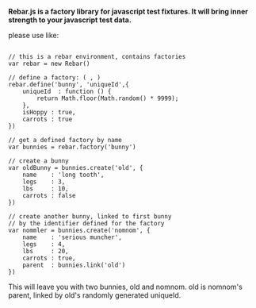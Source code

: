 <b>Rebar.js is a factory library for javascript test fixtures. It will bring inner strength to your javascript test data.</b>

please use like:

<pre><code>
// this is a rebar environment, contains factories
var rebar = new Rebar()

// define a factory: (<name> , <identifier field>)
rebar.define('bunny', 'uniqueId',{
	uniqueId  : function () {
		return Math.floor(Math.random() * 9999);
	},
	isHoppy : true,
	carrots : true
})

// get a defined factory by name
var bunnies = rebar.factory('bunny')

// create a bunny
var oldBunny = bunnies.create('old', {
	name    : 'long tooth',
	legs    : 3,
	lbs     : 10,
	carrots : false
})

// create another bunny, linked to first bunny
// by the identifier defined for the factory
var nommler = bunnies.create('nomnom', {
	name    : 'serious muncher',
	legs    : 4,
	lbs     : 20,
	carrots : true,
	parent  : bunnies.link('old')
})
</code></pre>

This will leave you with two bunnies, old and nomnom.
old is nomnom's parent, linked by old's randomly generated
uniqueId.
